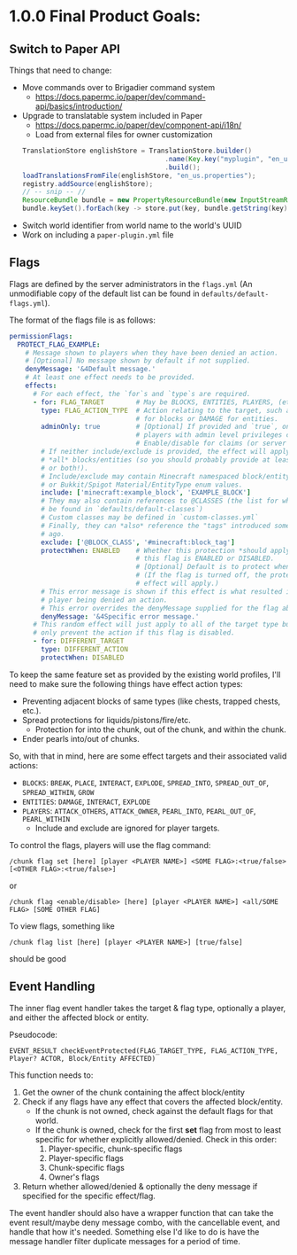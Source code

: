 # 1.0.0 Final Product Goals:

## Switch to Paper API

Things that need to change:
- Move commands over to Brigadier command system
  - https://docs.papermc.io/paper/dev/command-api/basics/introduction/
- Upgrade to translatable system included in Paper
  - https://docs.papermc.io/paper/dev/component-api/i18n/
  - Load from external files for owner customization
  ```java
  TranslationStore englishStore = TranslationStore.builder()
                                      .name(Key.key("myplugin", "en_us"))
                                      .build();
  loadTranslationsFromFile(englishStore, "en_us.properties");
  registry.addSource(englishStore);
  // -- snip -- //
  ResourceBundle bundle = new PropertyResourceBundle(new InputStreamReader(inputStream, StandardCharsets.UTF_8));
  bundle.keySet().forEach(key -> store.put(key, bundle.getString(key)));
  ```
- Switch world identifier from world name to the world's UUID
- Work on including a `paper-plugin.yml` file

## Flags

Flags are defined by the server administrators in the `flags.yml` (An
unmodifiable copy of the default list can be found in
`defaults/default-flags.yml`).

The format of the flags file is as follows:

```yml
permissionFlags:
  PROTECT_FLAG_EXAMPLE:
    # Message shown to players when they have been denied an action.
    # [Optional] No message shown by default if not supplied.
    denyMessage: '&4Default message.'
    # At least one effect needs to be provided.
    effects:
      # For each effect, the `for`s and `type`s are required.
      - for: FLAG_TARGET        # May be BLOCKS, ENTITIES, PLAYERS, (etc.?)
        type: FLAG_ACTION_TYPE  # Action relating to the target, such as BREAK
                                # for blocks or DAMAGE for entities.
        adminOnly: true         # [Optional] If provided and `true`, only
                                # players with admin level privileges can
                                # Enable/disable for claims (or server claims)
        # If neither include/exclude is provided, the effect will apply to
        # *all* blocks/entities (so you should probably provide at least one
        # or both!).
        # Include/exclude may contain Minecraft namespaced block/entity names
        # or Bukkit/Spigot Material/EntityType enum values.
        include: ['minecraft:example_block', 'EXAMPLE_BLOCK']
        # They may also contain references to @CLASSES (the list for which can
        # be found in `defaults/default-classes`)
        # Custom classes may be defined in `custom-classes.yml`
        # Finally, they can *also* reference the "tags" introduced some while
        # ago.
        exclude: ['@BLOCK_CLASS', '#minecraft:block_tag']
        protectWhen: ENABLED    # Whether this protection *should apply* when
                                # this flag is ENABLED or DISABLED.
                                # [Optional] Default is to protect when *disabled*
                                # (If the flag is turned off, the protection
                                # effect will apply.)
        # This error message is shown if this effect is what resulted in the
        # player being denied an action.
        # This error overrides the denyMessage supplied for the flag above.
        denyMessage: '&4Specific error message.'
      # This random effect will just apply to all of the target type but will
      # only prevent the action if this flag is disabled.
      - for: DIFFERENT_TARGET
        type: DIFFERENT_ACTION
        protectWhen: DISABLED
```

To keep the same feature set as provided by the existing world profiles, I'll
need to make sure the following things have effect action types:
* Preventing adjacent blocks of same types (like chests, trapped chests, etc.).
* Spread protections for liquids/pistons/fire/etc.
  * Protection for into the chunk, out of the chunk, and within the chunk.
* Ender pearls into/out of chunks.

So, with that in mind, here are some effect targets and their associated valid
actions:
* `BLOCKS`: `BREAK`, `PLACE`, `INTERACT`, `EXPLODE`, `SPREAD_INTO`,
  `SPREAD_OUT_OF`, `SPREAD_WITHIN`, `GROW`
* `ENTITIES`: `DAMAGE`, `INTERACT`, `EXPLODE`
* `PLAYERS`: `ATTACK_OTHERS`, `ATTACK_OWNER`, `PEARL_INTO`, `PEARL_OUT_OF`,
  `PEARL_WITHIN`
  * Include and exclude are ignored for player targets.

To control the flags, players will use the flag command:

```
/chunk flag set [here] [player <PLAYER NAME>] <SOME FLAG>:<true/false> [<OTHER FLAG>:<true/false>]
```
or
```
/chunk flag <enable/disable> [here] [player <PLAYER NAME>] <all/SOME FLAG> [SOME OTHER FLAG]
```

To view flags, something like
```
/chunk flag list [here] [player <PLAYER NAME>] [true/false]
```
should be good

## Event Handling

The inner flag event handler takes the target & flag type, optionally a player, and
either the affected block or entity.

Pseudocode:
```
EVENT_RESULT checkEventProtected(FLAG_TARGET_TYPE, FLAG_ACTION_TYPE, Player? ACTOR, Block/Entity AFFECTED)
```

This function needs to:
1) Get the owner of the chunk containing the affect block/entity
2) Check if any flags have any effect that covers the affected block/entity.
    * If the chunk is not owned, check against the default flags for that world.
    * If the chunk is owned, check for the first **set** flag from most to least
      specific for whether explicitly allowed/denied. Check in this order:
      1) Player-specific, chunk-specific flags
      2) Player-specific flags
      3) Chunk-specific flags
      4) Owner's flags
3) Return whether allowed/denied & optionally the deny message if specified
   for the specific effect/flag.

The event handler should also have a wrapper function that can take the event
result/maybe deny message combo, with the cancellable event, and handle that
how it's needed.
Something else I'd like to do is have the message handler filter duplicate
messages for a period of time.
